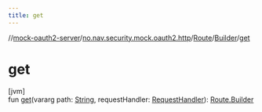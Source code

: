 ```yaml
---
title: get
---
```

//[mock-oauth2-server](../../../../index.html)/[no.nav.security.mock.oauth2.http](../../index.html)/[Route](../index.html)/[Builder](index.html)/[get](get.html)



# get



[jvm]\
fun [get](get.html)(vararg path: [String](https://kotlinlang.org/api/latest/jvm/stdlib/kotlin/-string/index.html), requestHandler: [RequestHandler](../../index.html#111237332%2FClasslikes%2F863300109)): [Route.Builder](index.html)




